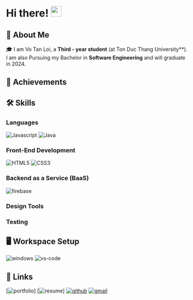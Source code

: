 # Hi there! <img src="https://media.giphy.com/media/hvRJCLFzcasrR4ia7z/giphy.gif" width="29px" height="29px">

## 🚀 About Me

🎓 I am Vo Tan Loi, a **Third - year student** (at Ton Duc Thang University**). I am also Pursuing my Bachelor in **Software Engineering** and will graduate in 2024.

## 🏅 Achievements

## 🛠️ Skills

### Languages

![Javascript](https://img.shields.io/badge/JavaScript-F7DF1E?style=for-the-badge&logo=javascript&logoColor=black)
![Java](https://img.shields.io/badge/Java-ED8B00?style=for-the-badge&logo=java&logoColor=white)

### Front-End Development

![HTML5](https://img.shields.io/badge/HTML5-E34F26?style=for-the-badge&logo=html5&logoColor=white)
![CSS3](https://img.shields.io/badge/CSS3-1572B6?style=for-the-badge&logo=css3&logoColor=white)

### Backend as a Service (BaaS)

![firebase](https://img.shields.io/badge/Firebase-ffaa00?style=for-the-badge&logo=Firebase&logoColor=white)


### Design Tools

### Testing

## 🖥️ Workspace Setup

![windows](https://img.shields.io/badge/Windows_10-0078D6?style=for-the-badge&logo=windows&logoColor=white)
![vs-code](https://img.shields.io/badge/VS_Code-007ACC?style=for-the-badge&logo=Visual-Studio-Code&logoColor=white)

## 🔗 Links

[![portfolio](https://img.shields.io/badge/Portfolio-5340ff?style=for-the-badge&logo=Google-chrome&logoColor=white)]
[![resume](https://img.shields.io/badge/Resume-4285F4?style=for-the-badge&logo=read-the-docs&logoColor=white)]
[![github](https://img.shields.io/badge/GitHub-000000?style=for-the-badge&logo=GitHub&logoColor=white)](https://github.com/dlowji)
[![gmail](https://img.shields.io/badge/Gmail-D14836?style=for-the-badge&logo=Gmail&logoColor=white)](mailto:https://github.com/dlowji)
